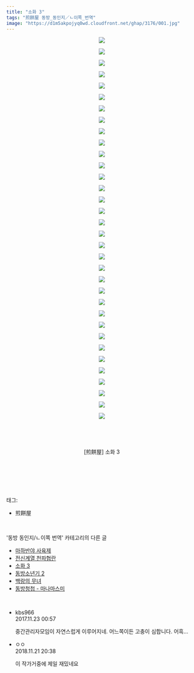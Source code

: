 ```yaml
---
title: "소화 3"
tags: "煎餅屋 동방_동인지／ㄴ이쪽_번역"
image: "https://d1m5akpojyq0wd.cloudfront.net/ghap/3176/001.jpg"
---
```

<div class="article">
<p style="text-align: center; clear: none; float: none;"><img src="{{ site.imgserver6 }}/ghap/3176/001.jpg"/></p>
<p style="text-align: center; clear: none; float: none;"><img src="{{ site.imgserver6 }}/ghap/3176/002.jpg"/></p>
<p style="text-align: center; clear: none; float: none;"><img src="{{ site.imgserver6 }}/ghap/3176/003.jpg"/></p>
<p style="text-align: center; clear: none; float: none;"><img src="{{ site.imgserver6 }}/ghap/3176/004.jpg"/></p>
<p style="text-align: center; clear: none; float: none;"><img src="{{ site.imgserver6 }}/ghap/3176/005.jpg"/></p>
<p style="text-align: center; clear: none; float: none;"><img src="{{ site.imgserver6 }}/ghap/3176/006.jpg"/></p>
<p style="text-align: center; clear: none; float: none;"><img src="{{ site.imgserver6 }}/ghap/3176/007.jpg"/></p>
<p style="text-align: center; clear: none; float: none;"><img src="{{ site.imgserver6 }}/ghap/3176/008.jpg"/></p>
<p style="text-align: center; clear: none; float: none;"><img src="{{ site.imgserver6 }}/ghap/3176/009.jpg"/></p>
<p style="text-align: center; clear: none; float: none;"><img src="{{ site.imgserver6 }}/ghap/3176/010.jpg"/></p>
<p style="text-align: center; clear: none; float: none;"><img src="{{ site.imgserver6 }}/ghap/3176/011.jpg"/></p>
<p style="text-align: center; clear: none; float: none;"><img src="{{ site.imgserver6 }}/ghap/3176/012.jpg"/></p>
<p style="text-align: center; clear: none; float: none;"><img src="{{ site.imgserver6 }}/ghap/3176/013.jpg"/></p>
<p style="text-align: center; clear: none; float: none;"><img src="{{ site.imgserver6 }}/ghap/3176/014.jpg"/></p>
<p style="text-align: center; clear: none; float: none;"><img src="{{ site.imgserver6 }}/ghap/3176/015.jpg"/></p>
<p style="text-align: center; clear: none; float: none;"><img src="{{ site.imgserver6 }}/ghap/3176/016.jpg"/></p>
<p style="text-align: center; clear: none; float: none;"><img src="{{ site.imgserver6 }}/ghap/3176/017.jpg"/></p>
<p style="text-align: center; clear: none; float: none;"><img src="{{ site.imgserver6 }}/ghap/3176/018.jpg"/></p>
<p style="text-align: center; clear: none; float: none;"><img src="{{ site.imgserver6 }}/ghap/3176/019.jpg"/></p>
<p style="text-align: center; clear: none; float: none;"><img src="{{ site.imgserver6 }}/ghap/3176/020.jpg"/></p>
<p style="text-align: center; clear: none; float: none;"><img src="{{ site.imgserver6 }}/ghap/3176/021.jpg"/></p>
<p style="text-align: center; clear: none; float: none;"><img src="{{ site.imgserver6 }}/ghap/3176/022.jpg"/></p>
<p style="text-align: center; clear: none; float: none;"><img src="{{ site.imgserver6 }}/ghap/3176/023.jpg"/></p>
<p style="text-align: center; clear: none; float: none;"><img src="{{ site.imgserver6 }}/ghap/3176/024.jpg"/></p>
<p style="text-align: center; clear: none; float: none;"><img src="{{ site.imgserver6 }}/ghap/3176/025.jpg"/></p>
<p style="text-align: center; clear: none; float: none;"><img src="{{ site.imgserver6 }}/ghap/3176/026.jpg"/></p>
<p style="text-align: center; clear: none; float: none;"><img src="{{ site.imgserver6 }}/ghap/3176/027.jpg"/></p>
<p style="text-align: center; clear: none; float: none;"><img src="{{ site.imgserver6 }}/ghap/3176/028.jpg"/></p>
<p style="text-align: center; clear: none; float: none;"><img src="{{ site.imgserver6 }}/ghap/3176/029.jpg"/></p>
<p style="text-align: center; clear: none; float: none;"><img src="{{ site.imgserver6 }}/ghap/3176/030.jpg"/></p>
<p style="text-align: center; clear: none; float: none;"><img src="{{ site.imgserver6 }}/ghap/3176/031.jpg"/></p>
<p style="text-align: center; clear: none; float: none;"><img src="{{ site.imgserver6 }}/ghap/3176/032.jpg"/></p>
<p style="text-align: center; clear: none; float: none;"><img src="{{ site.imgserver6 }}/ghap/3176/033.jpg"/></p>
<p style="text-align: center; clear: none; float: none;"><img src="{{ site.imgserver6 }}/ghap/3176/034.jpg"/></p>
<p style="text-align: center; clear: none; float: none;"><br/></p>
<p style="text-align: center; clear: none; float: none;"><br/></p>
<p style="text-align: center; clear: none; float: none;">[煎餅屋] 소화 3</p>
<p style="text-align: center; clear: none; float: none;"><br/></p>
<p><br/></p>
</div><br/>
<div class="tagTrail">
<p>태그: </p>
<ul>
<li>煎餅屋</li>
</ul>
</div><br/>
<div class="another">
<p>'동방 동인지/ㄴ이쪽 번역' 카테고리의 다른 글</p>
<ul>
<li><a href="/ghap_3179">마하반야 사육제</a></li>
<li><a href="/ghap_3178">전신계열 천파협란</a></li>
<li><a href="/ghap_3176">소화 3</a></li>
<li><a href="/ghap_3175">동방소년기 2</a></li>
<li><a href="/ghap_3174">백랑의 무녀</a></li>
<li><a href="/ghap_3170">동방청첩 - 마나마스미</a></li>
</ul>
</div><br/>
<div class="cb_module cb_fluid">
<div class="cb_wrt cb_profile">
<div class="comment">
<ul>
<li class="cb_thumb_off" id="comment15135627">
<div class="cb_comment_area">
<div class="cb_info_area">
<div class="cb_section">
<span class="cb_nick_name">kbs966</span>
</div>
<div class="cb_section">
<span class="cb_date">2017.11.23 00:57 </span>
</div>
</div>
<div class="cb_dsc_comment">
<p class="cb_dsc">
											중간관리자모임이 자연스럽게 이루어지네. 어느쪽이든 고충이 심합니다. 어흑...
										</p>
</div>
</div></li>
<li class="cb_thumb_off" id="comment15376370">
<div class="cb_comment_area">
<div class="cb_info_area">
<div class="cb_section">
<span class="cb_nick_name">ㅇㅇ</span>
</div>
<div class="cb_section">
<span class="cb_date">2018.11.21 20:38 </span>
</div>
</div>
<div class="cb_dsc_comment">
<p class="cb_dsc">
											이 작가거중에 제일 재밌네요
										</p>
</div>
</div></li>
</ul>
</div>
</div><!-- commentList close -->
</div><br/>
